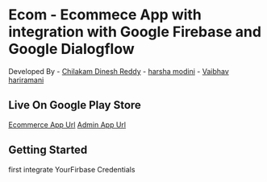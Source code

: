 # Ecom - Ecommece App with integration with Google Firebase and Google Dialogflow

Developed By - [Chilakam Dinesh Reddy](https://www.linkedin.com/in/chilakam-dinesh-reddy-13b1a4197/)
             - [harsha modini](https://www.linkedin.com/in/harsha-modini-2b5842198/)
             - [Vaibhav hariramani](https://www.linkedin.com/in/vaibhav-hariramani/)

## Live On Google Play Store
 [Ecommerce App Url](https://play.google.com/store/apps/details?id=com.vaibhavhariramani.ecommerce)
 [Admin App Url](https://play.google.com/store/apps/details?id=com.vaibhav.adminpanel)

## Getting Started

first integrate YourFirbase Credentials
